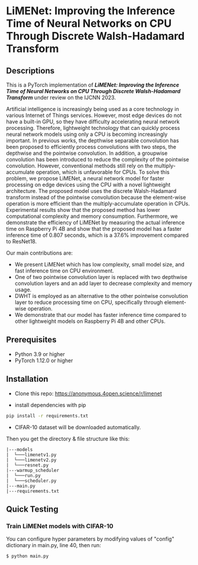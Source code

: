 # LiMENet: Improving the Inference Time of Neural Networks on CPU Through Discrete Walsh-Hadamard Transform

## Descriptions
This is a PyTorch implementation of ***LiMENet: Improving the Inference Time of Neural Networks on CPU Through Discrete Walsh-Hadamard Transform*** under review on the IJCNN 2023.

Artificial intelligence is increasingly being used as a core technology in various Internet of Things services.
However, most edge devices do not have a built-in GPU, so they have difficulty accelerating neural network processing.
Therefore, lightweight technology that can quickly process neural network models using only a CPU is becoming increasingly important.
In previous works, the depthwise separable convolution has been proposed to efficiently process convolutions with two steps, the depthwise and the pointwise convolution.
In addition, a groupwise convolution has been introduced to reduce the complexity of the pointwise convolution.
However, conventional methods still rely on the multiply-accumulate operation, which is unfavorable for CPUs.
To solve this problem, we propose LiMENet, a neural network model for faster processing on edge devices using the CPU with a novel lightweight architecture.
The proposed model uses the discrete Walsh-Hadamard transform instead of the pointwise convolution because the element-wise operation is more efficient than the multiply-accumulate operation in CPUs.
Experimental results show that the proposed method has lower computational complexity and memory consumption.
Furthermore, we demonstrate the efficiency of LiMENet by measuring the actual inference time on Raspberry Pi 4B and show that the proposed model has a faster inference time of 0.807 seconds, which is a 37.6% improvement compared to ResNet18.

Our main contributions are:
* We present LiMENet which has low complexity, small model size, and fast inference time on CPU environment.
* One of two pointwise convolution layer is replaced with two depthwise convolution layers and an add layer to decrease complexity and memory usage. 
* DWHT is employed as an alternative to the other pointwise convolution layer to reduce processing time on CPU, specifically through element-wise operation.  
* We demonstrate that our model has faster inference time compared to other lightweight models on Raspberry Pi 4B and other CPUs.


## Prerequisites
- Python 3.9 or higher
- PyTorch 1.12.0 or higher

<!-- ## Usage -->
## Installation
* Clone this repo: https://anonymous.4open.science/r/limenet

* install dependencies with pip

```bash
pip install -r requirements.txt
```


* CIFAR-10 dataset will be downloaded automatically.

Then you get the directory & file structure like this:

```
|---models
|  └───limenetv1.py
|  └───limenetv2.py
|  └───resnet.py
|---warmup_scheduler
|  └───run.py
|  └───scheduler.py
|---main.py
|---requirements.txt

```
## Quick Testing
### Train LiMENet models with CIFAR-10
You can configure hyper parameters by modifying values of "config" dictionary in main.py, line 40, then run:
```bash
$ python main.py
```
